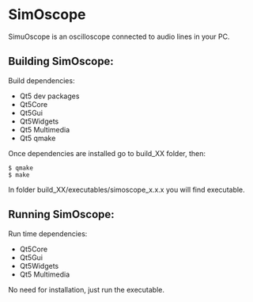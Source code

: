 # SimOscope 

SimuOscope is an oscilloscope connected to audio lines in your PC.

## Building SimOscope:

Build dependencies:

 - Qt5 dev packages
 - Qt5Core
 - Qt5Gui
 - Qt5Widgets
 - Qt5 Multimedia
 - Qt5 qmake

 
Once dependencies are installed go to build_XX folder, then:

```
$ qmake
$ make
```

In folder build_XX/executables/simoscope_x.x.x you will find executable.



## Running SimOscope:

Run time dependencies:

 - Qt5Core
 - Qt5Gui
 - Qt5Widgets
 - Qt5 Multimedia


No need for installation, just run the executable.


